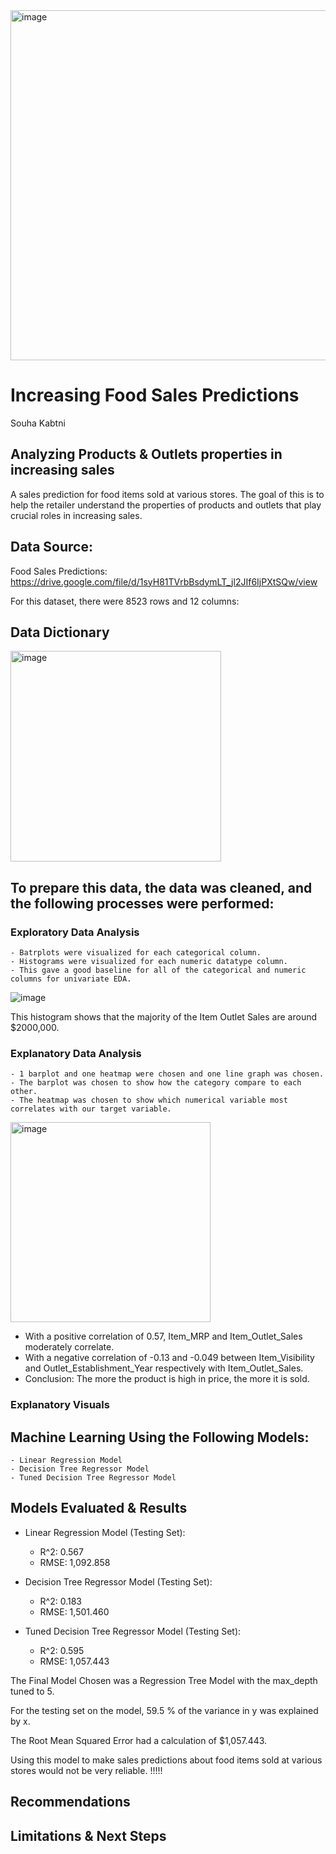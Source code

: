 <img width="560" alt="image" src="https://github.com/Souha-Kabtni/Sales_Predictions/assets/133057039/841e91c3-b7b9-4805-bb62-bcf28f5da21a">
 
# Increasing Food Sales Predictions

Souha Kabtni

## Analyzing Products & Outlets properties in increasing sales

A sales prediction for food items sold at various stores. The goal of this is to help the retailer understand the properties of products and outlets that play crucial roles in increasing sales.

## Data Source:

Food Sales Predictions: https://drive.google.com/file/d/1syH81TVrbBsdymLT_jl2JIf6IjPXtSQw/view 

For this dataset, there were 8523 rows and 12 columns:

## Data Dictionary

<img width="337" alt="image" src="https://github.com/Souha-Kabtni/Sales_Predictions/assets/133057039/090a8f07-1815-4db7-8ea9-f1ebba64c5aa">

## To prepare this data, the data was cleaned, and the following processes were performed:

### Exploratory Data Analysis

    - Batrplots were visualized for each categorical column. 
    - Histograms were visualized for each numeric datatype column. 
    - This gave a good baseline for all of the categorical and numeric columns for univariate EDA.

![image](https://github.com/Souha-Kabtni/Sales_Predictions/assets/133057039/d6aa2b52-a48b-4fb8-94d3-210a9c6c3472)

This histogram shows that the majority of the Item Outlet Sales are around $2000,000.

### Explanatory Data Analysis

    - 1 barplot and one heatmap were chosen and one line graph was chosen.
    - The barplot was chosen to show how the category compare to each other. 
    - The heatmap was chosen to show which numerical variable most correlates with our target variable. 


<img width="320" alt="image" src="https://github.com/Souha-Kabtni/Sales_Predictions/assets/133057039/888d7d10-c17c-4c99-95f8-e28dadf5ef18">

+ With a positive correlation of 0.57, Item_MRP and Item_Outlet_Sales moderately correlate.
+ With a negative correlation of -0.13 and -0.049 between Item_Visibility and Outlet_Establishment_Year respectively with Item_Outlet_Sales.
+ Conclusion: The more the product is high in price, the more it is sold.

### Explanatory Visuals



## Machine Learning Using the Following Models:

    - Linear Regression Model
    - Decision Tree Regressor Model
    - Tuned Decision Tree Regressor Model

## Models Evaluated & Results

+ Linear Regression Model (Testing Set):
  
    + R^2: 0.567 
    + RMSE: 1,092.858
 
+ Decision Tree Regressor Model (Testing Set):

    + R^2: 0.183 
    + RMSE: 1,501.460

+ Tuned Decision Tree Regressor Model (Testing Set):

    + R^2: 0.595 
    + RMSE: 1,057.443

The Final Model Chosen was a Regression Tree Model with the max_depth tuned to 5.

For the testing set on the model, 59.5 % of the variance in y was explained by x.

The Root Mean Squared Error had a calculation of $1,057.443.

Using this model to make sales predictions about food items sold at various stores would not be very reliable. !!!!!

## Recommendations


## Limitations & Next Steps

